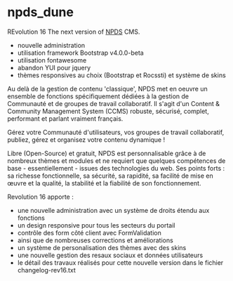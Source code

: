 # npds_dune
REvolution 16
The next version of [NPDS](http://www.npds.org) CMS.

- nouvelle administration
- utilisation framework Bootstrap v4.0.0-beta
- utilisation fontawesome
- abandon YUI pour jquery
- thèmes responsives au choix (Bootstrap et Rocssti) et système de skins

Au delà de la gestion de contenu 'classique', NPDS met en oeuvre un ensemble de fonctions spécifiquement dédiées à la gestion de Communauté et de groupes de travail collaboratif.
Il s'agit d'un Content & Community Management System (CCMS) robuste, sécurisé, complet, performant et parlant vraiment français.

Gérez votre Communauté d'utilisateurs, vos groupes de travail collaboratif, publiez, gérez et organisez
votre contenu dynamique !

Libre (Open-Source) et gratuit, NPDS est personnalisable grâce à de nombreux thèmes et modules et ne requiert que quelques compétences de base - essentiellement - issues des technologies du web. 
Ses points forts : sa richesse fonctionnelle, sa sécurité, sa rapidité, sa facilité de mise en œuvre et la qualité, la stabilité et la fiabilité de son fonctionnement.

Revolution 16 apporte : 
- une nouvelle administration avec un système de droits étendu aux fonctions
- un design responsive pour tous les secteurs du portail
- contrôle des form côté client avec FormValidation
- ainsi que de nombreuses corrections et améliorations
- un système de personalisation des thèmes avec des skins
- une nouvelle gestion des resaux sociaux et données utilisateurs
- le détail des travaux réalisés pour cette nouvelle version dans le fichier changelog-rev16.txt
